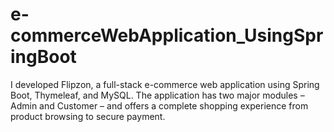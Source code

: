 # e-commerceWebApplication_UsingSpringBoot
I developed Flipzon, a full-stack e-commerce web application using Spring Boot, Thymeleaf, and MySQL. The application has two major modules – Admin and Customer – and offers a complete shopping experience from product browsing to secure payment.
